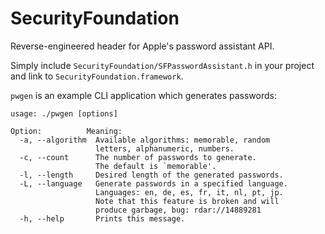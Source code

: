 # SecurityFoundation
Reverse-engineered header for Apple's password assistant API.

Simply include `SecurityFoundation/SFPasswordAssistant.h` in your
project and link to `SecurityFoundation.framework`.

`pwgen` is an example CLI application which generates passwords:

    usage: ./pwgen [options]

    Option:          Meaning:
      -a, --algorithm  Available algorithms: memorable, random
                       letters, alphanumeric, numbers.
      -c, --count      The number of passwords to generate.
                       The default is `memorable'.
      -l, --length     Desired length of the generated passwords.
      -L, --language   Generate passwords in a specified language.
                       Languages: en, de, es, fr, it, nl, pt, jp.
                       Note that this feature is broken and will
                       produce garbage, bug: rdar://14889281
      -h, --help       Prints this message.
